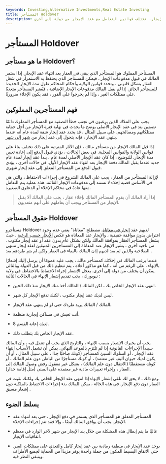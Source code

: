 ```yaml
---
keywords: Investing,Alternative Investments,Real Estate Investing
title: المستأجر Holdover
description: المستأجر المقتنى هو المستأجر الذي يبقى في العقار بعد انتهاء عقد الإيجار. تختلف قوانين التعامل مع عقد الإيجار من دولة إلى أخرى.
---
```


# المستأجر Holdover
## ما هو مستأجر Holdover؟

المستأجر المملوك هو المستأجر الذي يبقى في العقار بعد انتهاء عقد الإيجار. إذا استمر المالك في قبول مدفوعات الإيجار ، فيمكن للمستأجر الذي يحتفظ به الاستمرار في شغل العقار بشكل قانوني ، وتحدد قوانين الولاية وأحكام المحاكم طول مدة الإيجار الجديدة للمستأجر الحائز. إذا لم يقبل المالك مدفوعات الإيجار الإضافية ، فيُعتبر المستأجر متعديًا على ممتلكات الغير ، وإذا لم يخرجوا على الفور ، فقد يكون الإخلاء ضروريًا.

## فهم المستأجرين المملوكين

يجب على الملاك الذين يرغبون في تجنب خطأ التصفية مع المستأجر المملوك دائمًا تضمين بند في عقد الإيجار الأصلي يوضح ما يحدث في نهاية فترة الإيجار من أجل حماية ممتلكاتهم ومصالحهم. على سبيل المثال ، قد يحدد عقد إيجار شقة لمدة عام أنه عندما ينتهي عقد الإيجار ، فإنه يتحول إلى عقد إيجار من [شهر](/month-to-month-tenancy) [إلى شهر](/month-to-month-tenancy).

إذا قبل المالك الإيجار من مستأجر مالك ، فإن الآثار المترتبة على ذلك تختلف بناءً على قوانين الولاية والقوانين المحلية. في بعض الحالات ، يؤدي قبول الدفع إلى إعادة تعيين مدة الإيجار. للتوضيح ، إذا كان عقد الإيجار الأصلي لمدة عام ، يبدأ عقد إيجار لمدة عام جديد عندما يقبل المالك دفعة الإيجار بعد انتهاء عقد الإيجار الأول. في حالات أخرى ، يؤدي قبول الدفع من المستأجر المعلق إلى عقد إيجار شهري.

لإزالة المستأجر من العقار ، يجب على المالك الشروع في إجراءات الاحتفاظ ، والتي هي في الأساس قضية إخلاء لا تستند إلى مدفوعات الإيجار الفائتة. هذه عملية يتم التعامل معها عادةً في محاكم الإخلاء أو الدعاوى الصغيرة.

> إذا أراد المالك أن يقوم المستأجر المالك بإخلاء عقار ، يجب على المالك ألا يقبل الإيجار من المستأجر ويجب أن يعاملهم على أنهم متعديون.

>

## حقوق المستأجر Holdover

مستأجرو Holdover لديهم عقد [إيجار في معاناة](/tenancy-at-sufferance). مصطلح "معاناة" يعني عدم وجود اعتراض بدون موافقة حقيقية ، والإيجار عند المعاناة هو عكس [الإيجار حسب الرغبة](/tenancy-at-will) ، حيث يشغل المستأجر العقار بموافقة المالك ولكن بشكل عام بدون عقد أو عقد إيجار مكتوب . من ناحية أخرى ، يشير الإيجار عند المعاناة إلى المستأجرين المتبقين لعقد إيجار منتهي الصلاحية والذين لم يعد لديهم إذن المالك بالبقاء في العقار ولكن لم يتم طردهم بعد .

عندما يرغب المالك في إخلائك كمستأجر مالك ، يجب عليه عمومًا أن يرسل إليك إشعارًا بالإنهاء ، على الرغم من أنه ، كما هو مذكور أعلاه ، يتم تنظيم ذلك من قبل الدولة وبالتالي يمكن أن يختلف من دولة إلى أخرى. يعجل الإشعار إجراء الاحتفاظ بالاحتفاظ. في ولاية نيويورك ، يجب تقديم إشعار الإنهاء في الحالات التالية :

- انتهى عقد الإيجار الخاص بك ، لكن المالك / المالك أخذ منك الإيجار منذ ذلك الحين.

- ليس لديك عقد إيجار مكتوب ، لكنك تدفع الإيجار كل شهر.

- المالك / المالك يريد طردك حتى لو لم ينتهي عقد الإيجار.

- أنت تعيش في مساكن إيجارية منظمة.

- لديك إعانة القسم 8.

- عقد الإيجار الخاص بك يتطلب ذلك.

يجب أن يخبرك الإشعار بسبب الإنهاء ، والتاريخ الذي يجب أن تنتقل فيه ، وأن المالك سيبدأ الإجراءات القانونية إذا لم تلتزم بالموعد النهائي. يمكن أن تشمل الأسباب انتهاء عقد الإيجار ، أو السلوك السيئ كمستأجر (كونك صاخبًا جدًا ، على سبيل المثال ، أو أن يكون لديك حيوان أليف غير معتمد) ، أو كونك مستأجرًا من الباطن دون علم المالك ، أو كونك مستقطنًا (الانتقال دون علم المالك) ، بشكل غير معقول رفض وصول المالك إلى العقار ، وإجراء تغييرات مادية غير معتمدة على المبنى (مثل إقامة جدار).

ومع ذلك ، لا يحق لك تلقي إشعار الإنهاء إذا انتهى عقد الإيجار الخاص بك ولكنك بقيت في العقار دون دفع الإيجار. في هذه الحالة ، يمكن للمالك بدء إجراءات الاحتفاظ بالملكية دون إشعار مسبق .

## يسلط الضوء

- المستأجر المعلق هو المستأجر الذي يستمر في دفع الإيجار ، حتى بعد انتهاء عقد الإيجار. يجب أن يوافق المالك أيضًا ، وإلا فقد تتم إجراءات الإخلاء.

- غالبًا ما يتم إبطال هذه المشكلة من خلال بند الإيجار من شهر لآخر الوارد في معظم اتفاقيات الإيجار.

- يوجد عقد الإيجار في منطقة رمادية بين عقد إيجار كامل والتعدي على ممتلكات الغير. حتى الاتفاق البسيط المكون من جملة واحدة يوفر مزيدًا من الحماية لجميع الأطراف وينبغي النظر فيه.

